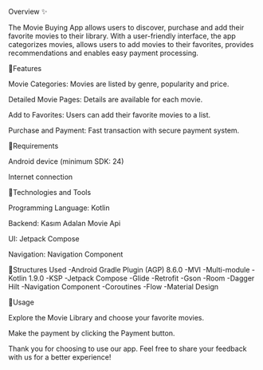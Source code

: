 Overview ✨

The Movie Buying App allows users to discover, purchase and add their favorite movies to their library.
With a user-friendly interface, the app categorizes movies, allows users to add movies to their favorites,
provides recommendations and enables easy payment processing.

📌Features 

Movie Categories: Movies are listed by genre, popularity and price.

Detailed Movie Pages: Details are available for each movie.

Add to Favorites: Users can add their favorite movies to a list.

Purchase and Payment: Fast transaction with secure payment system.


📌Requirements

Android device (minimum SDK: 24)

Internet connection


📌Technologies and Tools

Programming Language: Kotlin

Backend: Kasım Adalan Movie Api

UI: Jetpack Compose

Navigation: Navigation Component


📌Structures Used
-Android Gradle Plugin (AGP) 8.6.0
-MVI
-Multi-module
-Kotlin 1.9.0
-KSP 
-Jetpack Compose
-Glide
-Retrofit 
-Gson
-Room
-Dagger Hilt 
-Navigation Component 
-Coroutines
-Flow
-Material Design



📌Usage

Explore the Movie Library and choose your favorite movies.

Make the payment by clicking the Payment button.

Thank you for choosing to use our app. Feel free to share your feedback with us for a better experience!
